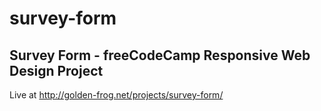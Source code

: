 # survey-form
## Survey Form - freeCodeCamp Responsive Web Design Project
Live at http://golden-frog.net/projects/survey-form/
